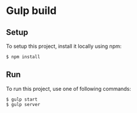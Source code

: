 # Gulp build

## Setup

To setup this project, install it locally using npm:

```
$ npm install
```

## Run

To run this project, use one of following commands:

```
$ gulp start
$ gulp server
```
